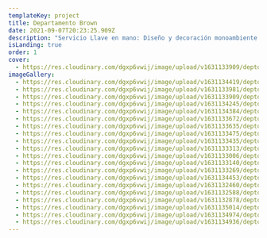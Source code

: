 ```yaml
---
templateKey: project
title: Departamento Brown
date: 2021-09-07T20:23:25.909Z
description: "Servicio Llave en mano: Diseño y decoración monoambiente."
isLanding: true
order: 1
cover:
  - https://res.cloudinary.com/dgxp6vwij/image/upload/v1631133909/deptoBrown/deptoBrown-38_dzrkeq.jpg
imageGallery:
  - https://res.cloudinary.com/dgxp6vwij/image/upload/v1631134419/deptoBrown/deptoBrown-52_xm5p3a.jpg
  - https://res.cloudinary.com/dgxp6vwij/image/upload/v1631133981/deptoBrown/deptoBrown-40_cfnnxt.jpg
  - https://res.cloudinary.com/dgxp6vwij/image/upload/v1631133909/deptoBrown/deptoBrown-38_dzrkeq.jpg
  - https://res.cloudinary.com/dgxp6vwij/image/upload/v1631134245/deptoBrown/deptoBrown-47_nwezbx.jpg
  - https://res.cloudinary.com/dgxp6vwij/image/upload/v1631134384/deptoBrown/deptoBrown-51_fvul41.jpg
  - https://res.cloudinary.com/dgxp6vwij/image/upload/v1631133672/deptoBrown/deptoBrown-32_pu0ed8.jpg
  - https://res.cloudinary.com/dgxp6vwij/image/upload/v1631133635/deptoBrown/deptoBrown-31_dcpzdo.jpg
  - https://res.cloudinary.com/dgxp6vwij/image/upload/v1631133475/deptoBrown/deptoBrown-27_cqfxkq.jpg
  - https://res.cloudinary.com/dgxp6vwij/image/upload/v1631133435/deptoBrown/deptoBrown-26_qbxdwc.jpg
  - https://res.cloudinary.com/dgxp6vwij/image/upload/v1631133313/deptoBrown/deptoBrown-23_eosmz4.jpg
  - https://res.cloudinary.com/dgxp6vwij/image/upload/v1631133006/deptoBrown/deptoBrown-16_nv4sjz.jpg
  - https://res.cloudinary.com/dgxp6vwij/image/upload/v1631133140/deptoBrown/deptoBrown-19_wlktp9.jpg
  - https://res.cloudinary.com/dgxp6vwij/image/upload/v1631133269/deptoBrown/deptoBrown-22_oy57dt.jpg
  - https://res.cloudinary.com/dgxp6vwij/image/upload/v1631134453/deptoBrown/deptoBrown-53_pfygjq.jpg
  - https://res.cloudinary.com/dgxp6vwij/image/upload/v1631132460/deptoBrown/deptoBrown-3_hl8frq.jpg
  - https://res.cloudinary.com/dgxp6vwij/image/upload/v1631132588/deptoBrown/deptoBrown-6_rxuuib.jpg
  - https://res.cloudinary.com/dgxp6vwij/image/upload/v1631132878/deptoBrown/deptoBrown-13_wsb99k.jpg
  - https://res.cloudinary.com/dgxp6vwij/image/upload/v1631135014/deptoBrown/deptoBrown-68_c7kqdy.jpg
  - https://res.cloudinary.com/dgxp6vwij/image/upload/v1631134974/deptoBrown/deptoBrown-67_khnhr0.jpg
  - https://res.cloudinary.com/dgxp6vwij/image/upload/v1631134936/deptoBrown/deptoBrown-66_t4sf5n.jpg
---
```

